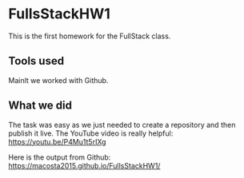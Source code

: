 # FullsStackHW1
This is the first homework for the FullStack class. 

## Tools used
Mainlt we worked with Github.

## What we did
The task was easy as we just needed to create a repository and then publish it live. 
The YouTube video is really helpful: https://youtu.be/P4Mu1t5rIXg

Here is the output from Github:
https://macosta2015.github.io/FullsStackHW1/
